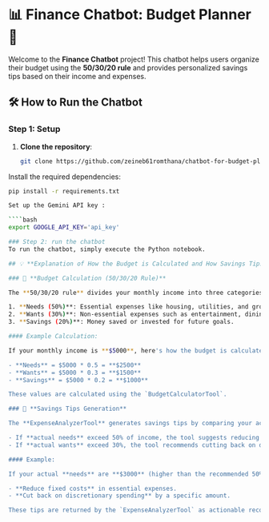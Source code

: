 # 📊 Finance Chatbot: Budget Planner 🤖

Welcome to the **Finance Chatbot** project! This chatbot helps users organize their budget using the **50/30/20 rule** and provides personalized savings tips based on their income and expenses.

## 🛠️ How to Run the Chatbot

### Step 1: Setup

1. **Clone the repository**:
   ```bash
   git clone https://github.com/zeineb61romthana/chatbot-for-budget-planning.git
   
Install the required dependencies:

````bash
pip install -r requirements.txt

Set up the Gemini API key :

````bash
export GOOGLE_API_KEY='api_key'

### Step 2: run the chatbot
To run the chatbot, simply execute the Python notebook.

## 💡 **Explanation of How the Budget is Calculated and How Savings Tips are Generated**

### 📏 **Budget Calculation (50/30/20 Rule)**

The **50/30/20 rule** divides your monthly income into three categories:

1. **Needs (50%)**: Essential expenses like housing, utilities, and groceries.
2. **Wants (30%)**: Non-essential expenses such as entertainment, dining, and hobbies.
3. **Savings (20%)**: Money saved or invested for future goals.

#### Example Calculation:

If your monthly income is **$5000**, here's how the budget is calculated:

- **Needs** = $5000 * 0.5 = **$2500**
- **Wants** = $5000 * 0.3 = **$1500**
- **Savings** = $5000 * 0.2 = **$1000**

These values are calculated using the `BudgetCalculatorTool`.

### 💸 **Savings Tips Generation**

The **ExpenseAnalyzerTool** generates savings tips by comparing your actual spending in the "needs" and "wants" categories with the recommended percentages from the 50/30/20 rule:

- If **actual needs** exceed 50% of income, the tool suggests reducing fixed costs.
- If **actual wants** exceed 30%, the tool recommends cutting back on discretionary spending.

#### Example:

If your actual **needs** are **$3000** (higher than the recommended 50%) and your **wants** are **$1800** (higher than the recommended 30%), the tool will suggest:

- **Reduce fixed costs** in essential expenses.
- **Cut back on discretionary spending** by a specific amount.

These tips are returned by the `ExpenseAnalyzerTool` as actionable recommendations.
